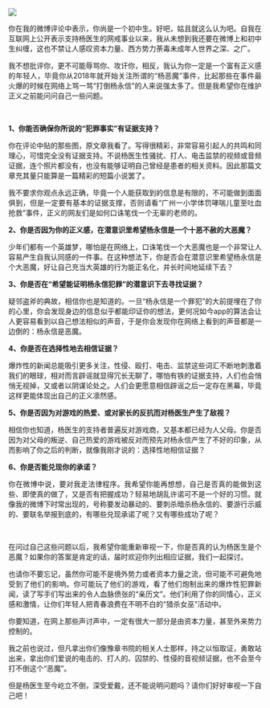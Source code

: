<p><img src="https://github.com/ZjzMisaka/iaders/img/2020/07/55399-006XnhpCgy1ggrw8o7m8zj304w02rmxv.jpg"></p>
<p align="justify">你在我的微博评论中表示，你尚是一个初中生。好吧，姑且就这么认为吧。自我在互联网上公开表示支持杨医生的网戒事业以来，我从未想到我还要在微博上和初中生纠缠，这也不禁让人感叹资本力量、西方势力荼毒未成年人世界之深、之广。<span id="more-9101"></span></p>
<p align="justify">我不想批评你，更不可能辱骂你、攻讦你，相反，我认为你一定是一个富有正义感的年轻人，毕竟你从2018年就开始关注所谓的“杨恶魔”事件，比起那些在事件最火爆的时候在网络上骂一骂“打倒杨永信”的人来说强太多了。但是我希望你在维护正义之前能问问自己一些问题。</p>
<p align="justify">&nbsp;</p>
<p align="justify"><b>1、你能否确保你所说的“犯罪事实”有证据支持？</b></p>
<p align="justify">你在评论中贴的那些图，原文章我看了。写得很精彩，非常容易引起人的共鸣和同理心，可惜完全没有证据支持。不说杨医生性骚扰、打人、电击监禁的视频或音频证据，连个照片都没有，也没有能够证明自己曾经是患者的相关资料。因此那篇文章充其量只能算是一篇精彩的短篇小说罢了。</p>
<p align="justify">我不要求你观点永远正确，毕竟一个人能获取到的信息是有限的，不可能做到面面俱到，但是一定要有基本的证据支撑，否则请看“广州一小学体罚哮喘儿童至吐血抢救”事件，正义的网友们是如何口诛笔伐一个无辜的老师的。</p>
<p align="justify"><b>2、你是否因为你的正义感，在潜意识里希望杨永信是一个十恶不赦的大恶魔？</b></p>
<p align="justify">少年们都有一个英雄梦，哪怕是在网络上，口诛笔伐一个大恶魔也是一个非常让人容易产生自我认同感的一件事。在这种想法下，你是否会在潜意识里希望杨永信是个大恶魔，好让自己充当大英雄的行为能正名化，并长时间地延续下去？</p>
<p align="justify"><b>3、你是否在“希望能证明杨永信犯罪”的潜意识下去寻找证据？</b></p>
<p align="justify">疑邻盗斧的典故，相信你也是知道的。一旦“杨永信是一个罪犯”的大前提埋在了你的心里，你会发现身边的信息似乎都能印证你的想法，更何况如今app的算法会让人更容易看到以自己想法相似的声音，于是你会发现你在网络上看到的声音都是一边倒的：杨永信是恶魔。</p>
<p align="justify"><b>4、你是否在选择性地去相信证据？</b></p>
<p align="justify">爆炸性的新闻总能吸引更多关注，性侵、殴打、电击、监禁这些词汇不断地刺激着我们的眼球，相对而言辟谣就显得冗长无聊了，哪怕有铁的证据支持，人们也会悄悄无视掉，又或者以阴谋论处之。人们会更愿意相信辟谣之后一定存在黑幕，毕竟这样更能体现出自己的正义凛然感。</p>
<p align="justify"><b>5、你是否因为对游戏的热爱、或对家长的反抗而对杨医生产生了敌视？</b></p>
<p align="justify">相信你也知道，杨医生的支持者普遍反对游戏商，又基本都已经为人父母。你是否因为对父母的叛逆、自己热爱的游戏被反对而预先对杨永信产生了不好的印象，从而影响了你之后的判断，就像我刚才说的：选择性地相信证据？</p>
<p align="justify"><b>6、你是否能兑现你的承诺？</b></p>
<p align="justify">你在微博中说，要对我走法律程序。我希望你能再想想，自己是否真的能做到这些、即使真的做了，又是否有把握成功？轻易地胡乱许诺可不是一个好的习惯。就像我的微博下时常出现的，号称要发动暴动的、要刺杀暗杀杨永信的、要游行示威的、要联名举报到底的，有哪些兑现承诺了呢？又有哪些成功了呢？</p>
<p align="justify">&nbsp;</p>
<p align="justify">在问过自己这些问题以后，我希望你能重新审视一下，你是否真的认为杨医生是个恶魔？如果你的答案是肯定的话，届时欢迎你列出相应证据，我们一起探讨。</p>
<p align="justify">也请你不要忘记，虽然你可能不是境外势力或者资本力量之流，但可能不可避免地受到了他们的影响。你可能玩了他们的游戏，看了他们炮制出来的爆炸性犯罪新闻，读了写手们写出来的令人血脉偾张的“亲历文”。他们利用了你的同情心，正义感和激情，让你们年轻人把青春浪费在不明不白的“猎杀女巫”活动中。</p>
<p align="justify">你要知道，在网上那些声讨声中，一定有很大一部分是由资本力量，甚至外来势力控制的。</p>
<p align="justify">我之前也说过，但凡拿出你们像豫章书院的相关人士那样，持之以恒取证，勇敢站出来，拿出你们爱说的电击的、打人的、囚禁的、性侵的音视频证据，也不会至今打不倒这个“恶魔”。</p>
<p align="justify">但是杨医生至今屹立不倒，深受爱戴，还不能说明问题吗？请你们好好审视一下自己吧！</p>